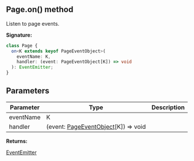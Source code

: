 ## Page.on() method

Listen to page events.

**Signature:**

```typescript
class Page {
  on<K extends keyof PageEventObject>(
    eventName: K,
    handler: (event: PageEventObject[K]) => void
  ): EventEmitter;
}
```

## Parameters

| Parameter | Type                                                                       | Description |
| --------- | -------------------------------------------------------------------------- | ----------- |
| eventName | K                                                                          |             |
| handler   | (event: [PageEventObject](./puppeteer.pageeventobject.md)\[K\]) =&gt; void |             |

**Returns:**

[EventEmitter](./puppeteer.eventemitter.md)
